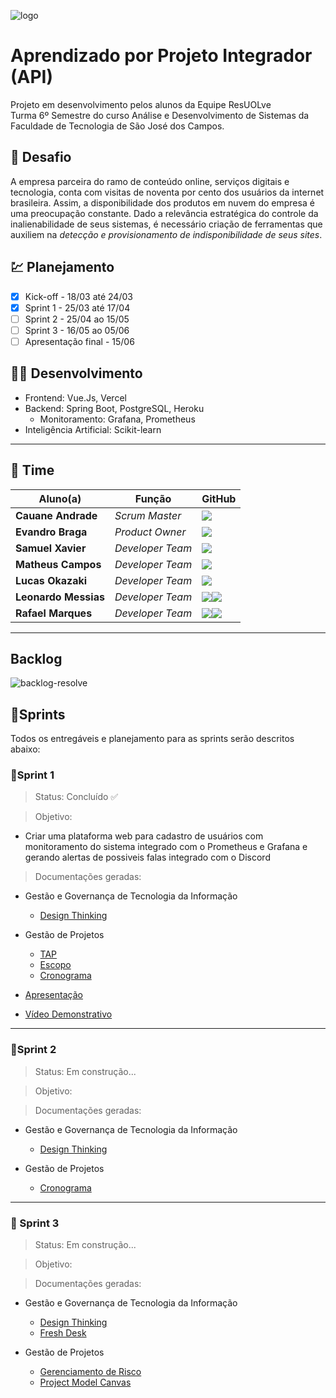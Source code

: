 ![logo](https://user-images.githubusercontent.com/56441371/163744205-5d5c8c26-21a3-47bb-9ca2-8f1396082d7f.svg)

# Aprendizado por Projeto Integrador (API)
Projeto em desenvolvimento pelos alunos da Equipe ResUOLve <br>
Turma 6º Semestre do curso Análise e Desenvolvimento de Sistemas da Faculdade de Tecnologia de São José dos Campos.
 
## 📌 Desafio
A empresa parceira do ramo de conteúdo online, serviços digitais e tecnologia, conta com visitas de noventa por cento dos usuários da internet brasileira.
Assim, a disponibilidade dos produtos em nuvem do empresa é uma preocupação constante. Dado a relevância estratégica do controle da inalienabilidade de seus sistemas, é necessário criação de ferramentas que auxiliem na *detecção e provisionamento de indisponibilidade de seus sites*.
 
## 💹 Planejamento
- [x] Kick-off - 18/03 até 24/03
- [x] Sprint 1 - 25/03 até 17/04
- [ ] Sprint 2 - 25/04 ao 15/05  
- [ ] Sprint 3 - 16/05 ao 05/06
- [ ] Apresentação final - 15/06
 
## 👨‍💻 Desenvolvimento
- Frontend: Vue.Js, Vercel
- Backend: Spring Boot, PostgreSQL, Heroku
  - Monitoramento: Grafana, Prometheus
- Inteligência Artificial: Scikit-learn

___
 
## 🏢 Time
 
| Aluno(a)             | Função           | GitHub                                                                       | 
| -------------------- | ---------------- | ---------------------------------------------------------------------------- | 
| __Cauane Andrade__   | *Scrum Master*   | [![](https://bit.ly/3f9Xo0P)]()                                              | [![](https://github.com/cauaneandrade)]()     |
| __Evandro Braga__    | *Product Owner*  | [![](https://bit.ly/3f9Xo0P)]()                                              | [![](https://github.com/EvandroRBR)]()        |
| __Samuel Xavier__    | *Developer Team* | [![](https://bit.ly/3f9Xo0P)]()                                              | [![](https://github.com/krusader1982)]()      |
| __Matheus Campos__   | *Developer Team* | [![](https://bit.ly/3f9Xo0P)]()                                              | [![](https://github.com/MatheusCampos-450)]() |
| __Lucas Okazaki__    | *Developer Team* | [![](https://bit.ly/3f9Xo0P)]()                                              |
| __Leonardo Messias__ | *Developer Team* | [![](https://bit.ly/3f9Xo0P)]()[![](https://github.com/LeonardoMessias98)]() |
| __Rafael Marques__   | *Developer Team* | [![](https://bit.ly/3f9Xo0P)]()[![](https://github.com/rafaelfmarques)]()    |
___
 
## Backlog
![backlog-resolve](https://user-images.githubusercontent.com/56457600/167609764-9492e23c-6f8f-4bec-9546-e655286a22ce.png)
 
## 📂Sprints
Todos os entregáveis e planejamento para as sprints serão descritos abaixo:
 
 
### 📝Sprint 1
> Status: Concluído ✅
 
> Objetivo:
- Criar uma plataforma web para cadastro de usuários com monitoramento do sistema integrado com o Prometheus e Grafana e gerando alertas de possiveis falas integrado com o Discord
 
> Documentações geradas:
 
- Gestão e Governança de Tecnologia da Informação
   - [Design Thinking](https://github.com/FatecAPITeam/management-docs/blob/main/Design%20Thinking.pdf)
 
- Gestão de Projetos
   - [TAP](https://github.com/FatecAPITeam/management-docs/blob/main/TAP.pdf)
   - [Escopo](https://github.com/FatecAPITeam/management-docs/blob/main/Declara%C3%A7%C3%A3o%20do%20escopo%20do%20Projeto.pdf)
   - [Cronograma](https://github.com/FatecAPITeam/management-docs/blob/main/Plano%20de%20Gerenciamento%20de%20Cronograma.pdf)
 
- [Apresentação]()
-  [Vídeo Demonstrativo]()
 
___
 
### 📝Sprint 2
> Status: Em construção...
 
> Objetivo:
 
> Documentações geradas:
 
- Gestão e Governança de Tecnologia da Informação
    - [Design Thinking]()
   
- Gestão de Projetos
    - [Cronograma]()
   
___
 
### 📝 Sprint 3
> Status: Em construção...
 
> Objetivo:
 
> Documentações geradas:
 
- Gestão e Governança de Tecnologia da Informação
    - [Design Thinking]()
    - [Fresh Desk]()
   
- Gestão de Projetos
    - [Gerenciamento de Risco]()
    - [Project Model Canvas]()
